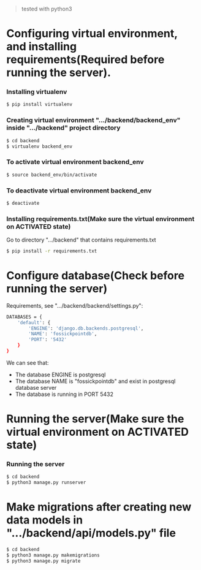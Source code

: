 > tested with python3
# Configuring virtual environment, and installing requirements(Required before running the server).

### Installing virtualenv

```sh
$ pip install virtualenv
```

### Creating virtual environment ".../backend/backend_env" inside ".../backend" project directory
```sh
$ cd backend
$ virtualenv backend_env
```

### To activate virtual environment backend_env
```sh
$ source backend_env/bin/activate
```

### To deactivate virtual environment backend_env
```sh
$ deactivate
```

### Installing requirements.txt(Make sure the virtual environment on ACTIVATED state)
Go to directory ".../backend" that contains requirements.txt
```sh
$ pip install -r requirements.txt
```

# Configure database(Check before running the server)
Requirements, see ".../backend/backend/settings.py":
```sh
DATABASES = {
    'default': {
        'ENGINE': 'django.db.backends.postgresql',
        'NAME': 'fossickpointdb',
        'PORT': '5432'
    }
}
```
We can see that:
- The database ENGINE is postgresql
- The database NAME is "fossickpointdb" and exist in postgresql database server
- The database is running in PORT 5432
# Running the server(Make sure the virtual environment on ACTIVATED state)



### Running the server
```sh
$ cd backend
$ python3 manage.py runserver
```

# Make migrations after creating new data models in ".../backend/api/models.py" file
```sh
$ cd backend
$ python3 manage.py makemigrations
$ python3 manage.py migrate
```
